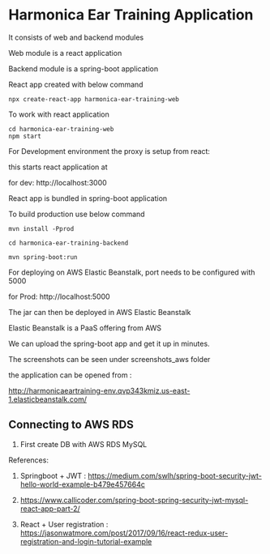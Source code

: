 # Harmonica Ear Training Application

It consists of web and backend modules

Web module is a react application

Backend module is a spring-boot application



React app created with below command

```
npx create-react-app harmonica-ear-training-web
```

To work with react application

```
cd harmonica-ear-training-web
npm start
```

For Development environment the proxy is setup from react:

this starts react application at 

for dev: http://localhost:3000


React app is bundled in spring-boot application 

To build production use below command

```
mvn install -Pprod

cd harmonica-ear-training-backend

mvn spring-boot:run

```
For deploying on AWS Elastic Beanstalk, port needs to be configured with 5000

for Prod: http://localhost:5000


The jar can then be deployed in AWS Elastic Beanstalk

Elastic Beanstalk is a PaaS offering from AWS

We can upload the spring-boot app and get it up in minutes.


The screenshots can be seen under screenshots_aws folder

the application can be opened from :

http://harmonicaeartraining-env.qvp343kmiz.us-east-1.elasticbeanstalk.com/


## Connecting to AWS RDS 

1. First create DB with AWS RDS MySQL
    



References:

1. Springboot + JWT : https://medium.com/swlh/spring-boot-security-jwt-hello-world-example-b479e457664c

2. https://www.callicoder.com/spring-boot-spring-security-jwt-mysql-react-app-part-2/

3. React + User registration : https://jasonwatmore.com/post/2017/09/16/react-redux-user-registration-and-login-tutorial-example





      
      
